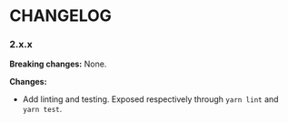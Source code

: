# CHANGELOG


### 2.x.x
**Breaking changes:**
None.

**Changes:**
- Add linting and testing. Exposed respectively through `yarn lint` and `yarn test`.
